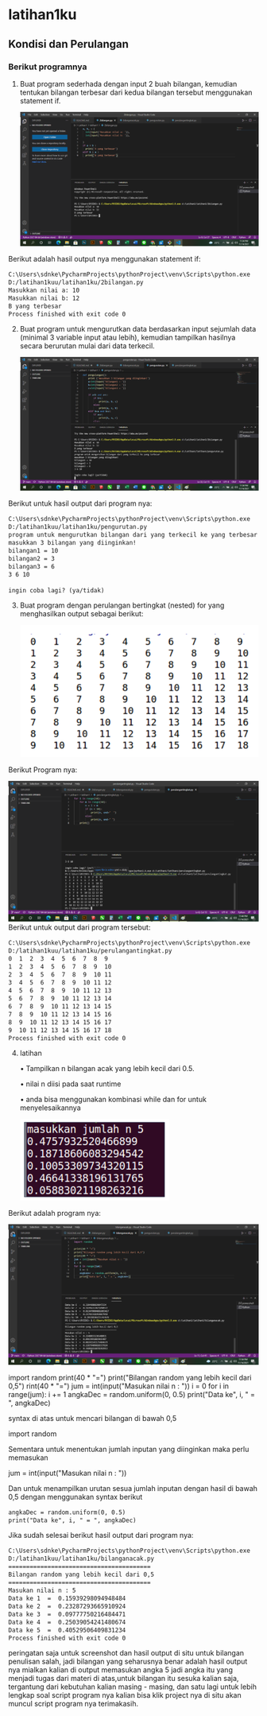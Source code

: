 # latihan1ku
## Kondisi dan Perulangan
### Berikut programnya
1. Buat program sederhada dengan input 2 buah bilangan, kemudian
tentukan bilangan terbesar dari kedua bilangan tersebut
menggunakan statement if.<p>
![gambar 1](screenshot/ss1.png)

Berikut adalah hasil output nya menggunakan statement if:<p>

    C:\Users\sdnke\PycharmProjects\pythonProject\venv\Scripts\python.exe D:/latihan1kuu/latihan1ku/2bilangan.py
    Masukkan nilai a: 10
    Masukkan nilai b: 12
    B yang terbesar
    Process finished with exit code 0

2. Buat program untuk mengurutkan data berdasarkan input sejumlah
data (minimal 3 variable input atau lebih), kemudian tampilkan
hasilnya secara berurutan mulai dari data terkecil.<p>
![gambar 2](screenshot/ss2.png)

Berikut untuk hasil output dari program nya:<p>

    C:\Users\sdnke\PycharmProjects\pythonProject\venv\Scripts\python.exe D:/latihan1kuu/latihan1ku/pengurutan.py
    program untuk mengurutkan bilangan dari yang terkecil ke yang terbesar
    masukkan 3 bilangan yang diinginkan!
    bilangan1 = 10
    bilangan2 = 3
    bilangan3 = 6
    3 6 10

    ingin coba lagi? (ya/tidak)

3. Buat program dengan perulangan bertingkat (nested) for yang 
menghasilkan output sebagai berikut:<p>
![gambar 3](screenshot/ss3.png)

Berikut Program nya:<p>
![gambar 4](screenshot/ss4.png)
Berikut untuk output dari program tersebut:

    C:\Users\sdnke\PycharmProjects\pythonProject\venv\Scripts\python.exe D:/latihan1kuu/latihan1ku/perulangantingkat.py
    0  1  2  3  4  5  6  7  8  9  
    1  2  3  4  5  6  7  8  9  10 
    2  3  4  5  6  7  8  9  10 11 
    3  4  5  6  7  8  9  10 11 12 
    4  5  6  7  8  9  10 11 12 13 
    5  6  7  8  9  10 11 12 13 14 
    6  7  8  9  10 11 12 13 14 15 
    7  8  9  10 11 12 13 14 15 16 
    8  9  10 11 12 13 14 15 16 17 
    9  10 11 12 13 14 15 16 17 18 
    Process finished with exit code 0

4. latihan<p>
• Tampilkan n bilangan acak yang lebih kecil dari 0.5.<p> 
• nilai n diisi pada saat runtime<p>
• anda bisa menggunakan kombinasi while dan for untuk 
menyelesaikannya<p>
![gambar 5](screenshot/ss5.png) 

Berikut adalah program nya:<p>

![gambar 6](screenshot/ss6.png)

 import random
 print(40 * "=")
 print("Bilangan random yang lebih kecil dari 0,5")
 rint(40 * "=")
 jum = int(input("Masukan nilai n : "))
 i = 0
 for i in range(jum):
 i += 1
 angkaDec = random.uniform(0, 0.5)
 print("Data ke", i, " = ", angkaDec)

syntax di atas untuk mencari bilangan di bawah 0,5<p>

 import random

Sementara untuk menentukan jumlah inputan yang diinginkan maka perlu memasukan<p>

 jum = int(input("Masukan nilai n : "))
 
Dan untuk menampilkan urutan sesua jumlah inputan dengan hasil di bawah 0,5 dengan menggunakan syntax berikut<p>

    angkaDec = random.uniform(0, 0.5)
    print("Data ke", i, " = ", angkaDec)

Jika sudah selesai berikut hasil output dari program nya:<p>


    C:\Users\sdnke\PycharmProjects\pythonProject\venv\Scripts\python.exe D:/latihan1kuu/latihan1ku/bilanganacak.py
    ========================================
    Bilangan random yang lebih kecil dari 0,5
    ========================================
    Masukan nilai n : 5
    Data ke 1  =  0.15939298094948484
    Data ke 2  =  0.23287293665910924
    Data ke 3  =  0.09777750216484471
    Data ke 4  =  0.25039054241480674
    Data ke 5  =  0.40529506409831234
    Process finished with exit code 0

peringatan saja untuk screenshot dan hasil output di situ untuk bilangan penulisan salah,
jadi bilangan yang seharusnya benar adalah hasil output nya mialkan kalian di output memasukan angka 5 jadi angka itu yang menjadi tugas dari materi di atas,untuk bilangan itu sesuka kalian saja,
tergantung dari kebutuhan kalian masing - masing,
dan satu lagi untuk lebih lengkap soal script program nya kalian bisa klik project nya di situ akan muncul script program nya terimakasih.
